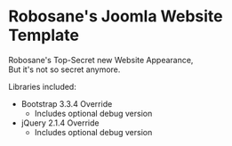 # Robosane's Joomla Website Template
Robosane's Top-Secret new Website Appearance,  
But it's not so secret anymore.  

Libraries included:
 - Bootstrap 3.3.4 Override
   - Includes optional debug version
 - jQuery 2.1.4 Override
   - Includes optional debug version

